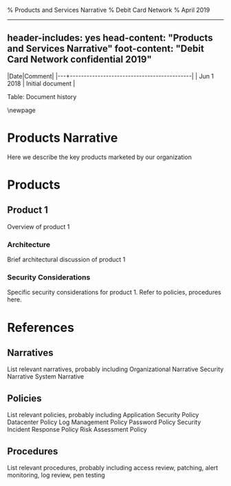 % Products and Services Narrative
% Debit Card Network
% April 2019

---
header-includes: yes
head-content: "Products and Services Narrative"
foot-content: "Debit Card Network confidential 2019"
---



|Date|Comment|
|---+--------------------------------------------|
| Jun 1 2018 | Initial document |

Table: Document history


\newpage


# Products Narrative

Here we describe the key products marketed by our organization

# Products

## Product 1

Overview of product 1

### Architecture

Brief architectural discussion of product 1

### Security Considerations

Specific security considerations for product 1. Refer to policies, procedures here.

# References

## Narratives

List relevant narratives, probably including
Organizational Narrative
Security Narrative
System Narrative

## Policies

List relevant policies, probably including
Application Security Policy
Datacenter Policy
Log Management Policy
Password Policy
Security Incident Response Policy
Risk Assessment Policy

## Procedures

List relevant procedures, probably including access review, patching, alert monitoring, log review, pen testing

